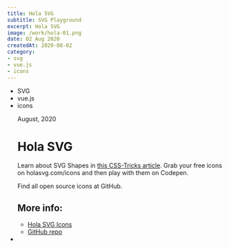 ```yaml
---
title: Hola SVG
subtitle: SVG Playground
excerpt: Hola SVG
image: /work/hola-01.png
date: 02 Aug 2020
createdAt: 2020-08-02
category: 
- svg
- vue.js
- icons
---
```


<ul class="tags">
    <li>SVG</li>
    <li>vue.js</li>
    <li>icons</li>
</ul>
<ul class="single">
    <div class="content">
        <p class="content-date">August, 2020</p>
        <h1>Hola SVG</h1>
        <p>Learn about SVG Shapes in <a target="_blank" rel="noreferrer" href="https://css-tricks.com/how-to-simplify-svg-code-using-basic-shapes/">this CSS-Tricks article</a>. Grab your free icons on holasvg.com/icons and then play with them on Codepen.</p>
        <p>Find all open source icons at GitHub.</p>
        <h2>More info:</h2>
        <ul class="music-list">
            <li><a target="_blank" rel="noreferrer" href="https://holasvg.com/icons" class="heart">Hola SVG Icons</a></li>
            <li><a target="_blank" rel="noreferrer" href="https://github.com/marianabeldi/holasvg-icons" class="heart">GitHub repo</a></li>
        </ul>
    </div>
    <li><img src="/work/hola-01.png" alt=""></li>
</ul>